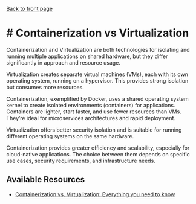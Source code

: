 [Back to front page](topics/backend-software-engineering/backend-software-engineering.md)

# # Containerization vs Virtualization

Containerization and Virtualization are both technologies for isolating and running multiple applications on shared hardware, but they differ significantly in approach and resource usage. 

Virtualization creates separate virtual machines (VMs), each with its own operating system, running on a hypervisor. This provides strong isolation but consumes more resources. 

Containerization, exemplified by Docker, uses a shared operating system kernel to create isolated environments (containers) for applications. Containers are lighter, start faster, and use fewer resources than VMs. They’re ideal for microservices architectures and rapid deployment. 

Virtualization offers better security isolation and is suitable for running different operating systems on the same hardware. 

Containerization provides greater efficiency and scalability, especially for cloud-native applications. The choice between them depends on specific use cases, security requirements, and infrastructure needs.

## Available Resources

- [Containerization vs. Virtualization: Everything you need to know](https://middleware.io/blog/containerization-vs-virtualization/)